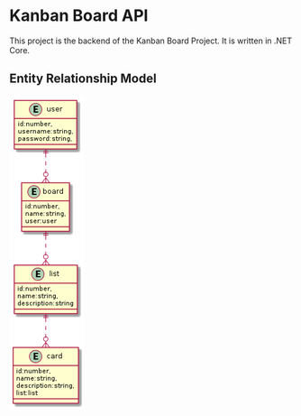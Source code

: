 # Kanban Board API

This project is the backend of the Kanban Board Project.
It is written in .NET Core.

## Entity Relationship Model

![alt text](https://github.com/altafulla/kanban-api/blob/master/doc/mer1.png?raw=true)

